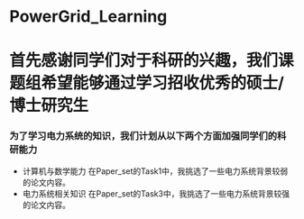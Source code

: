 # PowerGrid_Learning
# 首先感谢同学们对于科研的兴趣，我们课题组希望能够通过学习招收优秀的硕士/博士研究生

### 为了学习电力系统的知识，我们计划从以下两个方面加强同学们的科研能力
- 计算机与数学能力
在Paper_set的Task1中，我挑选了一些电力系统背景较弱的论文内容。
- 电力系统相关知识
在Paper_set的Task3中，我挑选了一些电力系统背景较强的论文内容。

